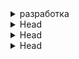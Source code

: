 
<details>
        <summary>разработка</summary>

![направление разработки](/ITM/_other/imgs/2025-04-01_10-51-09.png)

---
</details>



<details>
        <summary>Head</summary>

```text
***** из методички *****
```
---
</details>



<details>
        <summary>Head</summary>

```text
***** из методички *****
```
---
</details>



<details>
        <summary>Head</summary>

```text
***** из методички *****
```
---
</details>


